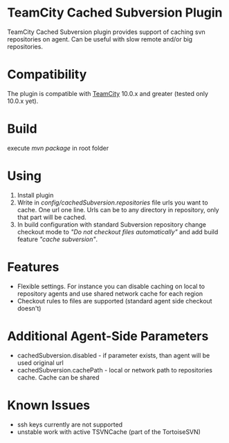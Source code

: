 # TeamCity Cached Subversion Plugin
TeamCity Cached Subversion plugin provides support of caching svn repositories on agent.
Can be useful with slow remote and/or big repositories.

# Compatibility

The plugin is compatible with [TeamCity](https://www.jetbrains.com/teamcity/download/) 10.0.x and greater (tested only 10.0.x yet).
 
# Build

execute *mvn package* in root folder

# Using
1. Install plugin
2. Write in *config/cachedSubversion.repositories* file urls you want to cache. One url one line. Urls can be to any directory in repository, only that part will be cached.
3. In build configuration with standard Subversion repository change checkout mode to *"Do not checkout files automatically"* and add build feature *"cache subversion"*.

# Features
* Flexible settings. For instance you can disable caching on local to repository agents and use shared network cache for each region
* Checkout rules to files are supported (standard agent side checkout doesn't)

# Additional Agent-Side Parameters
* cachedSubversion.disabled - if parameter exists, than agent will be used original url
* cachedSubversion.cachePath - local or network path to repositories cache. Cache can be shared

# Known Issues
* ssh keys currently are not supported
* unstable work with active TSVNCache (part of the TortoiseSVN)